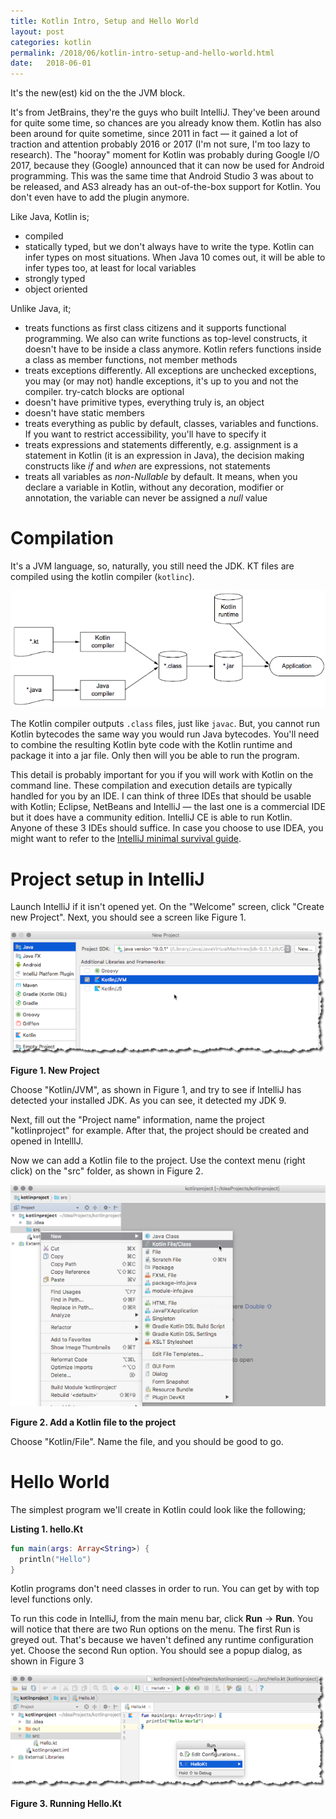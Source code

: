 ```yaml
---
title: Kotlin Intro, Setup and Hello World
layout: post
categories: kotlin
permalink: /2018/06/kotlin-intro-setup-and-hello-world.html
date:   2018-06-01 
---
```


It's the new(est) kid on the the JVM  block.

It's from JetBrains, they're the guys who built IntelliJ. They've been around for quite some time, so chances are you already know them. Kotlin has also been around for quite sometime, since 2011 in fact — it gained a lot of traction and attention probably 2016 or 2017 (I'm not sure, I'm too lazy to research).  The "hooray" moment for Kotlin was probably during Google I/O 2017, because they (Google) announced that it can now be used for Android programming. This was the same time that Android Studio 3 was about to be released, and AS3 already has an out-of-the-box support for Kotlin. You don't even have to add the plugin anymore. 


Like Java, Kotlin is;

* compiled
* statically typed, but we don't always have to write the type. Kotlin can infer types on most situations. When Java 10 comes out, it will be able to infer types too, at least for local variables 
* strongly typed
* object oriented

Unlike Java, it;

* treats functions as first class citizens and it supports functional programming. We also can write functions as top-level constructs, it doesn't have to be inside a class anymore. Kotlin refers functions inside a class as member functions, not member methods
* treats exceptions differently. All exceptions are unchecked exceptions, you may (or may not) handle exceptions, it's up to you and not the compiler. try-catch blocks are optional
* doesn't have primitive types, everything truly is, an object
* doesn't have static members
* treats everything as public by default, classes, variables and functions. If you want to restrict accessibility, you'll have to specify it
* treats expressions and statements differently, e.g. assignment is a statement in Kotlin (it is an expression in Java), the decision making constructs like _if_ and _when_ are expressions, not statements
* treats all variables as _non-Nullable_ by default. It means, when you declare a variable in Kotlin, without any decoration, modifier or annotation, the variable can never be assigned a _null_ value



# Compilation 

It's a JVM language, so, naturally, you still need the JDK. KT files are compiled using the kotlin compiler (`kotlinc`).



![compilation process](/images/kotlin-compilation-process.png)

The Kotlin compiler outputs `.class` files, just like `javac`. But, you cannot run Kotlin bytecodes the same way you would run Java bytecodes. You'll need to combine the resulting  Kotlin byte code with the Kotlin runtime and package it into a jar file. Only then will you be able to run the program.

This detail is probably important for you if you will work with Kotlin on the command line. These compilation and execution details are typically handled for you by an IDE.  I can think of three IDEs that should be usable with Kotlin; Eclipse, NetBeans and IntelliJ — the last one is a commercial IDE but it does have a community edition. IntelliJ CE is able to run Kotlin.  Anyone of these 3 IDEs should suffice. In case you choose to use IDEA, you might want to refer to the [IntelliJ minimal survival guide](http://bit.ly/intellijguide). 



# Project setup in IntelliJ

Launch IntelliJ if it isn't opened yet. On the "Welcome" screen, click "Create new Project". Next, you should see a screen like Figure 1. 



![newprojectidea](/images/new-project-intellij.png)

**Figure 1. New Project**

Choose "Kotlin/JVM", as shown in Figure 1, and try to see if IntelliJ has detected your installed JDK. As you can see, it detected my JDK 9.

Next, fill out the "Project name" information, name the project "kotlinproject" for example.  After that, the project should be created and opened in IntellIJ.

Now we can add a Kotlin file to the project. Use the context menu (right click) on the "src" folder, as shown in Figure 2. 



![new file](/images/new-kotlin-file.png)

**Figure 2. Add a Kotlin file to the project**

Choose "Kotlin/File". Name the file, and you should be good to go. 



# Hello World

The simplest program we'll create in Kotlin could look like the following;

**Listing 1. hello.Kt**

```kotlin
fun main(args: Array<String>) {
  println("Hello")
}
```

Kotlin programs don't need classes in order to run. You can get by with top level functions only.  

To run this code in IntelliJ, from the main menu bar, click **Run** →  **Run**. You will notice that there are two Run options on the menu. The first Run is greyed out. That's because we haven't defined any runtime configuration yet. Choose the second Run option. You should see a popup dialog, as shown in Figure 3



![new file](/images/kotlin-run-context.png)

**Figure 3. Running Hello.Kt**



 